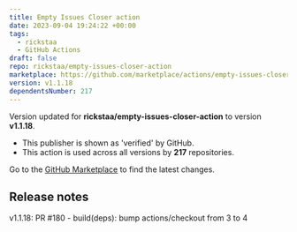 ```yaml
---
title: Empty Issues Closer action
date: 2023-09-04 19:24:22 +00:00
tags:
  - rickstaa
  - GitHub Actions
draft: false
repo: rickstaa/empty-issues-closer-action
marketplace: https://github.com/marketplace/actions/empty-issues-closer-action
version: v1.1.18
dependentsNumber: 217
---
```



Version updated for **rickstaa/empty-issues-closer-action** to version **v1.1.18**.
- This publisher is shown as 'verified' by GitHub.
- This action is used across all versions by **217** repositories.

Go to the [GitHub Marketplace](https://github.com/marketplace/actions/empty-issues-closer-action) to find the latest changes.

## Release notes

v1.1.18: PR #180 - build(deps): bump actions/checkout from 3 to 4
